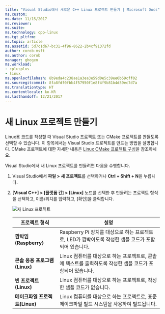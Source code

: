 ```yaml
---
title: "Visual Studio에서 새로운 C++ Linux 프로젝트 만들기 | Microsoft Docs"
ms.custom: 
ms.date: 11/15/2017
ms.reviewer: 
ms.suite: 
ms.technology: cpp-linux
ms.tgt_pltfrm: 
ms.topic: article
ms.assetid: 5d7c1d67-bc31-4f96-8622-2b4cf91372fd
author: corob-msft
ms.author: corob
manager: ghogen
ms.workload:
- cplusplus
- linux
ms.openlocfilehash: 8b9eda4c238ae1a3ea3e59d0e5c39ee6b59cff02
ms.sourcegitcommit: 8fa8fdf0fbb4f57950f1e8f4f9b81b4d39ec7d7a
ms.translationtype: HT
ms.contentlocale: ko-KR
ms.lasthandoff: 12/21/2017
---
```

# <a name="create-a-new-linux-project"></a>새 Linux 프로젝트 만들기
Linux용 코드를 작성할 때 Visual Studio 프로젝트 또는 CMake 프로젝트를 만들도록 선택할 수 있습니다. 이 항목에서는 Visual Studio 프로젝트를 만드는 방법을 설명합니다. CMake 프로젝트에 대한 자세한 내용은 [Linux CMake 프로젝트 구성](cmake-linux-project.md)을 참조하세요.

Visual Studio에서 새 Linux 프로젝트를 만들려면 다음을 수행합니다.

1. Visual Studio에서 **파일 > 새 프로젝트**를 선택하거나 **Ctrl + Shift + N**을 누릅니다.
1. **[Visual C++] > [플랫폼 간] > [Linux]** 노드를 선택한 후 만들려는 프로젝트 형식을 선택하고, 이름/위치를 입력하고, [확인]을 클릭합니다.

   ![새 Linux 프로젝트](media/newproject.png)

   | 프로젝트 형식 | 설명
   | ------------ | ---
   | **깜박임(Raspberry)**           | Raspberry Pi 장치를 대상으로 하는 프로젝트로, LED가 깜박이도록 작성한 샘플 코드가 포함되어 있습니다.
   | **콘솔 응용 프로그램(Linux)** | Linux 컴퓨터를 대상으로 하는 프로젝트로, 콘솔에 텍스트를 출력하도록 작성한 샘플 코드가 포함되어 있습니다.
   | **빈 프로젝트(Linux)**       | Linux 컴퓨터를 대상으로 하는 프로젝트로, 작성한 샘플 코드가 없습니다.
   | **메이크파일 프로젝트(Linux)**    | Linux 컴퓨터를 대상으로 하는 프로젝트로, 표준 메이크파일 빌드 시스템을 사용하여 빌드됩니다.

